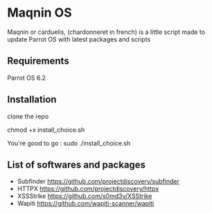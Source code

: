 # Maqnin OS

Maqnin or carduelis, (chardonneret in french) is a little script made to update Parrot OS with latest packages and scripts

## Requirements

Parrot OS 6.2

## Installation

clone the repo

chmod +x install_choice.sh

You're good to go : sudo ./install_choice.sh

## List of softwares and packages

- Subfinder https://github.com/projectdiscovery/subfinder
- HTTPX https://github.com/projectdiscovery/httpx
- XSSStrike https://github.com/s0md3v/XSStrike
- Wapiti https://github.com/wapiti-scanner/wapiti
